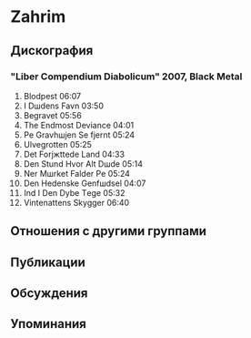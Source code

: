 # Zahrim



## Дискография

### "Liber Compendium Diabolicum" 2007, Black Metal

1. Blodpest 06:07 
2. I Dшdens Favn 03:50
3. Begravet 05:56
4. The Endmost Deviance 04:01
5. Pе Gravhшjen Sе fjernt 05:24
6. Ulvegrotten 05:25
7. Det Forjжttede Land 04:33
8. Den Stund Hvor Alt Dшde 05:14
9. Nеr Mшrket Falder Pе 05:24
10. Den Hedenske Genfшdsel 04:07 
11. Ind I Den Dybe Tеge 05:32 
12. Vintenattens Skygger 06:40 


## Отношения с другими группами


## Публикации


## Обсуждения


## Упоминания

